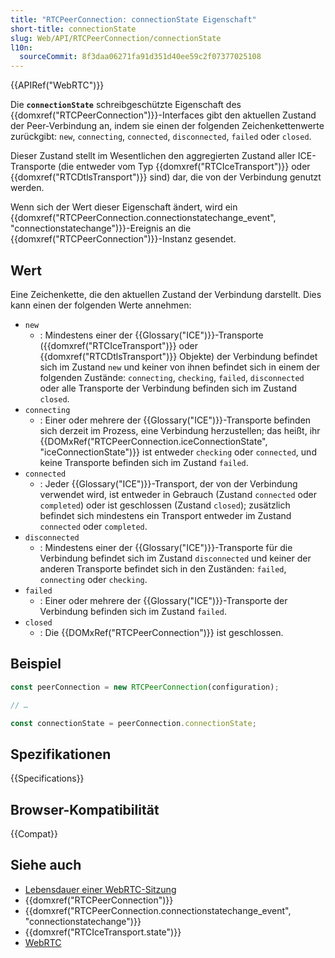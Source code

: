 ```yaml
---
title: "RTCPeerConnection: connectionState Eigenschaft"
short-title: connectionState
slug: Web/API/RTCPeerConnection/connectionState
l10n:
  sourceCommit: 8f3daa06271fa91d351d40ee59c2f07377025108
---
```


{{APIRef("WebRTC")}}

Die **`connectionState`** schreibgeschützte Eigenschaft des {{domxref("RTCPeerConnection")}}-Interfaces gibt den aktuellen Zustand der Peer-Verbindung an, indem sie einen der folgenden Zeichenkettenwerte zurückgibt: `new`, `connecting`, `connected`, `disconnected`, `failed` oder `closed`.

Dieser Zustand stellt im Wesentlichen den aggregierten Zustand aller ICE-Transporte (die entweder vom Typ {{domxref("RTCIceTransport")}} oder {{domxref("RTCDtlsTransport")}} sind) dar, die von der Verbindung genutzt werden.

Wenn sich der Wert dieser Eigenschaft ändert, wird ein {{domxref("RTCPeerConnection.connectionstatechange_event", "connectionstatechange")}}-Ereignis an die {{domxref("RTCPeerConnection")}}-Instanz gesendet.

## Wert

Eine Zeichenkette, die den aktuellen Zustand der Verbindung darstellt. Dies kann einen der folgenden Werte annehmen:

- `new`
  - : Mindestens einer der {{Glossary("ICE")}}-Transporte ({{domxref("RTCIceTransport")}} oder {{domxref("RTCDtlsTransport")}} Objekte) der Verbindung befindet sich im Zustand `new` und keiner von ihnen befindet sich in einem der folgenden Zustände: `connecting`, `checking`, `failed`, `disconnected` oder alle Transporte der Verbindung befinden sich im Zustand `closed`.
- `connecting`
  - : Einer oder mehrere der {{Glossary("ICE")}}-Transporte befinden sich derzeit im Prozess, eine Verbindung herzustellen;
    das heißt, ihr {{DOMxRef("RTCPeerConnection.iceConnectionState", "iceConnectionState")}} ist entweder `checking` oder `connected`, und keine Transporte befinden sich im Zustand `failed`.
- `connected`
  - : Jeder {{Glossary("ICE")}}-Transport, der von der Verbindung verwendet wird, ist entweder in Gebrauch (Zustand `connected` oder `completed`) oder ist geschlossen (Zustand `closed`);
    zusätzlich befindet sich mindestens ein Transport entweder im Zustand `connected` oder `completed`.
- `disconnected`
  - : Mindestens einer der {{Glossary("ICE")}}-Transporte für die Verbindung befindet sich im Zustand `disconnected` und keiner der anderen Transporte befindet sich in den Zuständen: `failed`, `connecting` oder `checking`.
- `failed`
  - : Einer oder mehrere der {{Glossary("ICE")}}-Transporte der Verbindung befinden sich im Zustand `failed`.
- `closed`
  - : Die {{DOMxRef("RTCPeerConnection")}} ist geschlossen.

## Beispiel

```js
const peerConnection = new RTCPeerConnection(configuration);

// …

const connectionState = peerConnection.connectionState;
```

## Spezifikationen

{{Specifications}}

## Browser-Kompatibilität

{{Compat}}

## Siehe auch

- [Lebensdauer einer WebRTC-Sitzung](/de/docs/Web/API/WebRTC_API/Session_lifetime)
- {{domxref("RTCPeerConnection")}}
- {{domxref("RTCPeerConnection.connectionstatechange_event", "connectionstatechange")}}
- {{domxref("RTCIceTransport.state")}}
- [WebRTC](/de/docs/Web/API/WebRTC_API)
